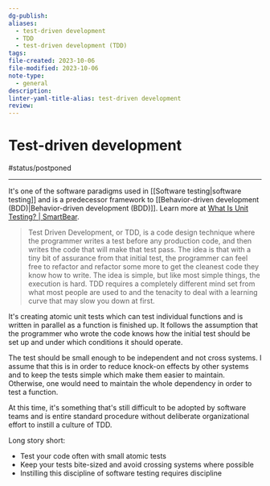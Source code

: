 ```yaml
---
dg-publish: 
aliases:
  - test-driven development
  - TDD
  - test-driven development (TDD)
tags: 
file-created: 2023-10-06
file-modified: 2023-10-06
note-type:
  - general
description: 
linter-yaml-title-alias: test-driven development
review:
---
```


# Test-driven development

#status/postponed 

---

It's one of the software paradigms used in [[Software testing|software testing]] and is a predecessor framework to [[Behavior-driven development (BDD)|Behavior-driven development (BDD)]]. Learn more at [What Is Unit Testing? | SmartBear](https://smartbear.com/learn/automated-testing/what-is-unit-testing/).

> Test Driven Development, or TDD, is a code design technique where the programmer writes a test before any production code, and then writes the code that will make that test pass. The idea is that with a tiny bit of assurance from that initial test, the programmer can feel free to refactor and refactor some more to get the cleanest code they know how to write. The idea is simple, but like most simple things, the execution is hard. TDD requires a completely different mind set from what most people are used to and the tenacity to deal with a learning curve that may slow you down at first.

It's creating atomic unit tests which can test individual functions and is written in parallel as a function is finished up. It follows the assumption that the programmer who wrote the code knows how the initial test should be set up and under which conditions it should operate. 

The test should be small enough to be independent and not cross systems. I assume that this is in order to reduce knock-on effects by other systems and to keep the tests simple which make them easier to maintain. Otherwise, one would need to maintain the whole dependency in order to test a function.

At this time, it's something that's still difficult to be adopted by software teams and is entire standard procedure without deliberate organizational effort to instill a culture of TDD.

Long story short:
- Test your code often with small atomic tests
- Keep your tests bite-sized and avoid crossing systems where possible
- Instilling this discipline of software testing requires discipline